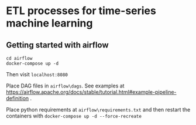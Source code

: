 # ETL processes for time-series machine learning

## Getting started with airflow
```
cd airflow
docker-compose up -d
```
Then visit `localhost:8080`

Place DAG files in `airflow\dags`. See examples at https://airflow.apache.org/docs/stable/tutorial.html#example-pipeline-definition .


Place python requirements at `airflow\requirements.txt` and then restart the containers with
`docker-compose up -d --force-recreate`
